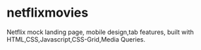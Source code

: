 # netflixmovies

Netflix mock landing page, mobile design,tab features, built with HTML,CSS,Javascript,CSS-Grid,Media Queries. 
